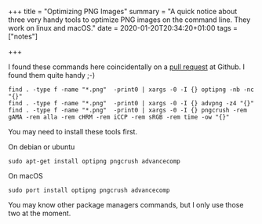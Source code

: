 +++
title = "Optimizing PNG Images"
summary = "A quick notice about three very handy tools to optimize PNG images on the command line. They work on linux and macOS."
date = 2020-01-20T20:34:20+01:00
tags = ["notes"]

+++

I found these commands here coincidentally on a
[pull request](https://github.com/xianmin/hugo-theme-jane/pull/266) at Github.
I found them quite handy ;-)

```
find . -type f -name "*.png"  -print0 | xargs -0 -I {} optipng -nb -nc "{}"
find . -type f -name "*.png"  -print0 | xargs -0 -I {} advpng -z4 "{}"
find . -type f -name "*.png"  -print0 | xargs -0 -I {} pngcrush -rem gAMA -rem alla -rem cHRM -rem iCCP -rem sRGB -rem time -ow "{}"
```

You may need to install these tools first.

On debian or ubuntu

```
sudo apt-get install optipng pngcrush advancecomp
```

On macOS

```
sudo port install optipng pngcrush advancecomp
```

You may know other package managers commands, but I only use those two at the
moment.
